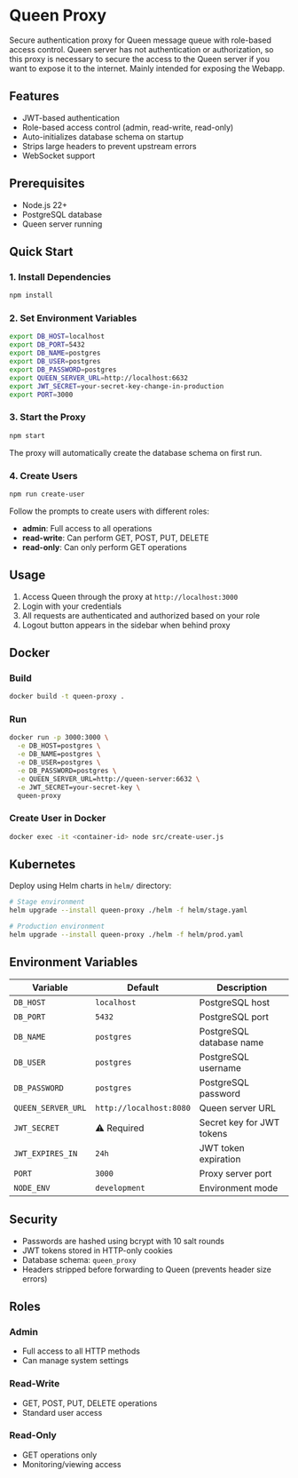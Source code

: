 # Queen Proxy

Secure authentication proxy for Queen message queue with role-based access control.
Queen server has not authentication or authorization, so this proxy is necessary to secure the access to the Queen server if you want to expose it to the internet.
Mainly intended for exposing the Webapp.

## Features

- JWT-based authentication
- Role-based access control (admin, read-write, read-only)
- Auto-initializes database schema on startup
- Strips large headers to prevent upstream errors
- WebSocket support

## Prerequisites

- Node.js 22+
- PostgreSQL database
- Queen server running

## Quick Start

### 1. Install Dependencies

```bash
npm install
```

### 2. Set Environment Variables

```bash
export DB_HOST=localhost
export DB_PORT=5432
export DB_NAME=postgres
export DB_USER=postgres
export DB_PASSWORD=postgres
export QUEEN_SERVER_URL=http://localhost:6632
export JWT_SECRET=your-secret-key-change-in-production
export PORT=3000
```

### 3. Start the Proxy

```bash
npm start
```

The proxy will automatically create the database schema on first run.

### 4. Create Users

```bash
npm run create-user
```

Follow the prompts to create users with different roles:
- **admin**: Full access to all operations
- **read-write**: Can perform GET, POST, PUT, DELETE
- **read-only**: Can only perform GET operations

## Usage

1. Access Queen through the proxy at `http://localhost:3000`
2. Login with your credentials
3. All requests are authenticated and authorized based on your role
4. Logout button appears in the sidebar when behind proxy

## Docker

### Build

```bash
docker build -t queen-proxy .
```

### Run

```bash
docker run -p 3000:3000 \
  -e DB_HOST=postgres \
  -e DB_NAME=postgres \
  -e DB_USER=postgres \
  -e DB_PASSWORD=postgres \
  -e QUEEN_SERVER_URL=http://queen-server:6632 \
  -e JWT_SECRET=your-secret-key \
  queen-proxy
```

### Create User in Docker

```bash
docker exec -it <container-id> node src/create-user.js
```

## Kubernetes

Deploy using Helm charts in `helm/` directory:

```bash
# Stage environment
helm upgrade --install queen-proxy ./helm -f helm/stage.yaml

# Production environment
helm upgrade --install queen-proxy ./helm -f helm/prod.yaml
```

## Environment Variables

| Variable | Default | Description |
|----------|---------|-------------|
| `DB_HOST` | `localhost` | PostgreSQL host |
| `DB_PORT` | `5432` | PostgreSQL port |
| `DB_NAME` | `postgres` | PostgreSQL database name |
| `DB_USER` | `postgres` | PostgreSQL username |
| `DB_PASSWORD` | `postgres` | PostgreSQL password |
| `QUEEN_SERVER_URL` | `http://localhost:8080` | Queen server URL |
| `JWT_SECRET` | ⚠️ Required | Secret key for JWT tokens |
| `JWT_EXPIRES_IN` | `24h` | JWT token expiration |
| `PORT` | `3000` | Proxy server port |
| `NODE_ENV` | `development` | Environment mode |

## Security

- Passwords are hashed using bcrypt with 10 salt rounds
- JWT tokens stored in HTTP-only cookies
- Database schema: `queen_proxy`
- Headers stripped before forwarding to Queen (prevents header size errors)

## Roles

### Admin
- Full access to all HTTP methods
- Can manage system settings

### Read-Write
- GET, POST, PUT, DELETE operations
- Standard user access

### Read-Only
- GET operations only
- Monitoring/viewing access


